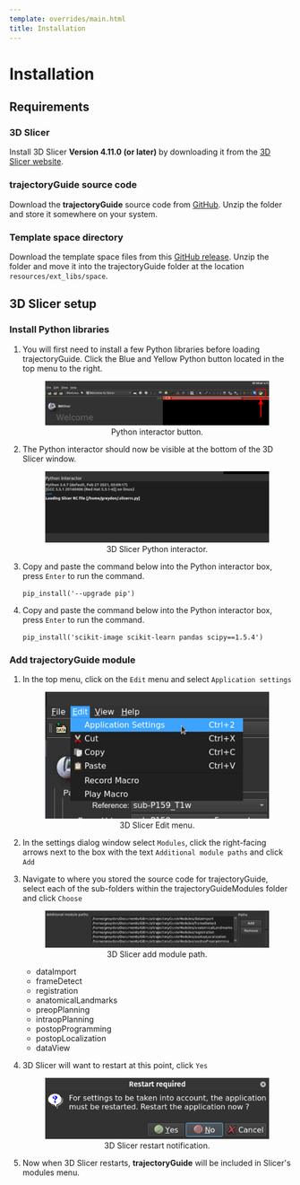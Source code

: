 ```yaml
---
template: overrides/main.html
title: Installation
---
```


# Installation

## Requirements

### 3D Slicer

Install 3D Slicer **Version 4.11.0 (or later)** by downloading it from the <a href="https://download.slicer.org/" target="_blank">3D Slicer website</a>.

### trajectoryGuide source code

Download the **trajectoryGuide** source code from <a href="https://github.com/greydongilmore/trajectoryGuide" target="_blank">GitHub</a>. Unzip the folder and store it somewhere on your system.

### Template space directory

Download the template space files from this <a href="https://github.com/greydongilmore/trajectoryGuideModules/releases/download/space/space.zip" target="_blank">GitHub release</a>. Unzip the folder and move it into the trajectoryGuide folder at the location `resources/ext_libs/space`.

## 3D Slicer setup

### Install Python libraries

1. You will first need to install a few Python libraries before loading trajectoryGuide. Click the Blue and Yellow Python button located in the top menu to the right.

    <center>
        <figure>
            <img src="/widgets/img/python_icon.png" alt="python_icon"/>
            <figcaption>Python interactor button.</figcaption>
        </figure>
    </center>

2. The Python interactor should now be visible at the bottom of the 3D Slicer window.

    <center>
        <figure>
            <img src="/widgets/img/python_interactor.png" alt="python_interactor"/>
            <figcaption>3D Slicer Python interactor.</figcaption>
        </figure>
    </center>

3. Copy and paste the command below into the Python interactor box, press `Enter` to run the command.

    ```
    pip_install('--upgrade pip')
    ```

4. Copy and paste the command below into the Python interactor box, press `Enter` to run the command.

    ```
    pip_install('scikit-image scikit-learn pandas scipy==1.5.4')
    ```

### Add trajectoryGuide module

1. In the top menu, click on the `Edit` menu and select `Application settings`

    <center>
        <figure>
            <img src="/widgets/img/edit_menu.png" alt="edit_menu"/>
            <figcaption>3D Slicer Edit menu.</figcaption>
        </figure>
    </center>

2. In the settings dialog window select `Modules`, click the right-facing arrows next to the box with the text `Additional module paths` and click `Add`

3. Navigate to where you stored the source code for trajectoryGuide, select each of the sub-folders within the trajectoryGuideModules folder and click `Choose`

    <center>
        <figure>
            <img src="/widgets/img/add_module.png" alt="add_module"/>
            <figcaption>3D Slicer add module path.</figcaption>
        </figure>
    </center>

    * dataImport
    * frameDetect
    * registration
    * anatomicalLandmarks
    * preopPlanning
    * intraopPlanning
    * postopProgramming
    * postopLocalization
    * dataView

4. 3D Slicer will want to restart at this point, click `Yes`

    <center>
        <figure>
            <img src="/widgets/img/restart_slicer.png" alt="restart_slicer"/>
            <figcaption>3D Slicer restart notification.</figcaption>
        </figure>
    </center>

5. Now when 3D Slicer restarts, **trajectoryGuide** will be included in Slicer's modules menu.

<br>
<br>
<br>